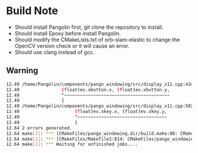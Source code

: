 # Build Note

- Should install Pangolin first, git clone the repository to install.
- Should install Epoxy before install Pangolin.
- Should modify the CMakeLists.txt of orb-slam-elastic to change the OpenCV version check or it will cause an error.
- Should use clang instead of gcc. 

## Warning
```bash
12.49 /home/Pangolin/components/pango_windowing/src/display_x11.cpp:434:16: error: suggest braces around initialization of subobject [-Werror,-Wmissing-braces]
12.49                (float)ev.xbutton.x, (float)ev.xbutton.y,
12.49                ^~~~~~~~~~~~~~~~~~~~~~~~~~~~~~~~~~~~~~~~~
12.49                {
12.49 /home/Pangolin/components/pango_windowing/src/display_x11.cpp:502:21: error: suggest braces around initialization of subobject [-Werror,-Wmissing-braces]
12.49                     (float)ev.xkey.x, (float)ev.xkey.y,
12.49                     ^~~~~~~~~~~~~~~~~~~~~~~~~~~~~~~~~~~
12.49                     {
12.64 2 errors generated.
12.64 make[2]: *** [CMakeFiles/pango_windowing.dir/build.make:88: CMakeFiles/pango_windowing.dir/components/pango_windowing/src/display_x11.cpp.o] Error 1
12.64 make[1]: *** [CMakeFiles/Makefile2:814: CMakeFiles/pango_windowing.dir/all] Error 2
12.64 make[1]: *** Waiting for unfinished jobs....
```